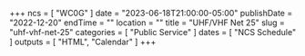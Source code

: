 +++
ncs = [ "WC0G" ]
date = "2023-06-18T21:00:00-05:00"
publishDate = "2022-12-20"
endTime = ""
location = ""
title = "UHF/VHF Net 25"
slug = "uhf-vhf-net-25"
categories = [ "Public Service" ]
dates = [ "NCS Schedule" ]
outputs = [ "HTML", "Calendar" ]
+++
